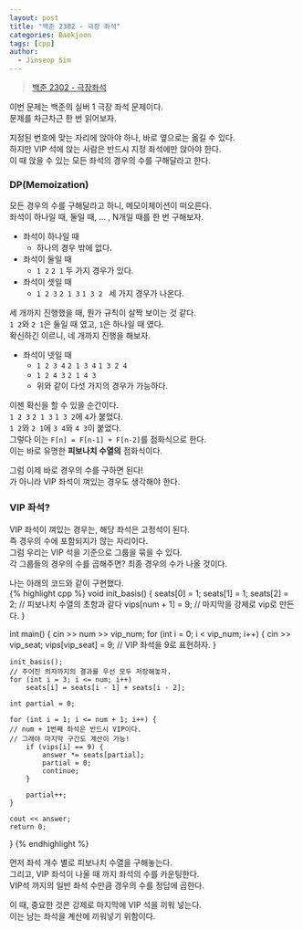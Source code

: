 ```yaml
---
layout: post
title: "백준 2302 - 극장 좌석"
categories: Baekjoon
tags: [cpp]
author:
  - Jinseop Sim
---
```

> [백준 2302 - 극장좌석](https://www.acmicpc.net/problem/2302)

이번 문제는 백준의 실버 1 극장 좌석 문제이다.  
문제를 차근차근 한 번 읽어보자.  

지정된 번호에 맞는 자리에 앉아야 하나, 바로 옆으로는 옮길 수 있다.  
하지만 VIP 석에 앉는 사람은 반드시 지정 좌석에만 앉아야 한다.  
이 때 앉을 수 있는 모든 좌석의 경우의 수를 구해달라고 한다.  

### DP(Memoization)
모든 경우의 수를 구해달라고 하니, 메모이제이션이 떠오른다.  
좌석이 하나일 때, 둘일 때, ... , N개일 때를 한 번 구해보자.  
- 좌석이 하나일 때
  - 하나의 경우 밖에 없다.
- 좌석이 둘일 때
  - ```1 2``` ```2 1``` 두 가지 경우가 있다.
- 좌석이 셋일 때
  - ```1 2 3``` ```2 1 3``` ```1 3 2 ``` 세 가지 경우가 나온다.

세 개까지 진행했을 때, 뭔가 규칙이 살짝 보이는 것 같다.  
```1 2```와 ```2 1```은 둘일 때 였고, ```1```은 하나일 때 였다.  
확신하긴 이르니, 네 개까지 진행을 해보자.  
- 좌석이 넷일 때
  - ```1 2 3 4``` ```2 1 3 4``` ```1 3 2 4```
  - ```1 2 4 3``` ```2 1 4 3```
  - 위와 같이 다섯 가지의 경우가 가능하다.
 
이젠 확신을 할 수 있을 순간이다.  
```1 2 3``` ```2 1 3``` ```1 3 2```에 ```4```가 붙었다.  
```1 2```와 ```2 1```에 ```3 4```와 ```4 3```이 붙었다.  
그렇다 이는 ```F[n] = F[n-1] + F[n-2]```를 점화식으로 한다.  
이는 바로 유명한 __피보나치 수열의__ 점화식이다.  

그럼 이제 바로 경우의 수를 구하면 된다!  
가 아니라 VIP 좌석이 껴있는 경우도 생각해야 한다.  

### VIP 좌석?
VIP 좌석이 껴있는 경우는, 해당 좌석은 고정석이 된다.  
즉 경우의 수에 포함되지가 않는 자리이다.  
그럼 우리는 VIP 석을 기준으로 그룹을 묶을 수 있다.  
각 그룹들의 경우의 수를 곱해주면? 최종 경우의 수가 나올 것이다.  

나는 아래의 코드와 같이 구현했다.  
{% highlight cpp %}
void init_basis() {
    seats[0] = 1;
    seats[1] = 1;
    seats[2] = 2;
    // 피보나치 수열의 초항과 같다
    vips[num + 1] = 9;
    // 마지막을 강제로 vip로 만든다.
}

int main() {
    cin >> num >> vip_num;
    for (int i = 0; i < vip_num; i++) {
        cin >> vip_seat;
        vips[vip_seat] = 9;
        // VIP 좌석을 9로 표현하자.
    }

    init_basis();
    // 주어진 의자까지의 결과를 우선 모두 저장해놓자.
    for (int i = 3; i <= num; i++)
        seats[i] = seats[i - 1] + seats[i - 2];

    int partial = 0;
    
    for (int i = 1; i <= num + 1; i++) {
    // num + 1번째 좌석은 반드시 VIP이다.
    // 그래야 마지막 구간도 계산이 가능!
        if (vips[i] == 9) {
            answer *= seats[partial];
            partial = 0;
            continue;
        }

        partial++;
    }
    
    cout << answer;
    return 0;
}
{% endhighlight %}

먼저 좌석 개수 별로 피보나치 수열을 구해놓는다.  
그리고, VIP 좌석이 나올 때 까지 좌석의 수를 카운팅한다.  
VIP석 까지의 일반 좌석 수만큼 경우의 수를 정답에 곱한다.  

이 때, 중요한 것은 강제로 마지막에 VIP 석을 끼워 넣는다.  
이는 남는 좌석을 계산에 끼워넣기 위함이다.  

